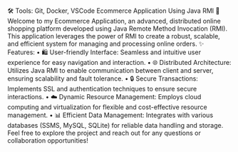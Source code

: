 🛠️ Tools: Git, Docker, VSCode Ecommerce Application Using Java RMI 🚀
Welcome to my Ecommerce Application, an advanced, distributed online shopping platform developed using Java Remote Method Invocation (RMI). This application leverages the power of RMI to create a robust, scalable, and efficient system for managing and processing online orders.
✨ Features:
•	🛍️ User-friendly Interface: Seamless and intuitive user experience for easy navigation and interaction.
•	🌐 Distributed Architecture: Utilizes Java RMI to enable communication between client and server, ensuring scalability and fault tolerance.
•	🔒 Secure Transactions: Implements SSL and authentication techniques to ensure secure interactions.
•	☁️ Dynamic Resource Management: Employs cloud computing and virtualization for flexible and cost-effective resource management.
•	📊 Efficient Data Management: Integrates with various databases (SSMS, MySQL, SQLite) for reliable data handling and storage.
Feel free to explore the project and reach out for any questions or collaboration opportunities!
